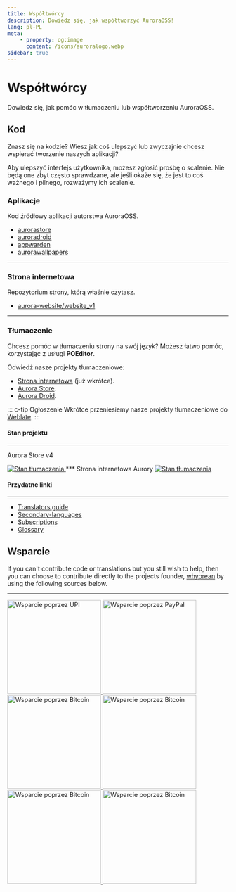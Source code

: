 ```yaml
---
title: Współtwórcy
description: Dowiedz się, jak współtworzyć AuroraOSS!
lang: pl-PL
meta:
    - property: og:image
      content: /icons/auroralogo.webp
sidebar: true
---
```


# Współtwórcy

Dowiedz się, jak pomóc w tłumaczeniu lub współtworzeniu AuroraOSS.

## Kod <code-icon color="#0aff50" />

Znasz się na kodzie? Wiesz jak coś ulepszyć lub zwyczajnie chcesz wspierać tworzenie naszych aplikacji?

Aby ulepszyć interfejs użytkownika, możesz zgłosić prośbę o scalenie. Nie będą one zbyt często sprawdzane, ale jeśli okaże się, że jest to coś ważnego i pilnego, rozważymy ich scalenie.

### Aplikacje <apps-icon color="#ff0040" />

Kod źródłowy aplikacji autorstwa AuroraOSS.

-   [aurorastore](https://gitlab.com/auroraoss/aurorastore)
-   [auroradroid](https://gitlab.com/auroraoss/auroradroid)
-   [appwarden](https://gitlab.com/auroraoss/appwarden)
-   [aurorawallpapers](https://gitlab.com/auroraoss/aurorawallpapers)

---

### Strona internetowa <brand-html5-icon color="#ff6421" />

Repozytorium strony, którą właśnie czytasz.

-   [aurora-website/website_v1](https://github.com/aurora-website/website_v1)

---

### Tłumaczenie <language-icon color="#72e8f7" />

Chcesz pomóc w tłumaczeniu strony na swój język? Możesz łatwo pomóc, korzystając z usługi **POEditor**.

Odwiedź nasze projekty tłumaczeniowe:

-   [Strona internetowa](https://poeditor.com/join/project/54swaCpFXJ) (już wkrótce).
-   [Aurora Store](https://poeditor.com/join/project/54swaCpFXJ).
-   [Aurora Droid](https://poeditor.com/join/project/a9lzT3YrI4).

::: c-tip Ogłoszenie
Wkrótce przeniesiemy nasze projekty tłumaczeniowe do [Weblate](https://hosted.weblate.org).
:::

#### Stan projektu
***
Aurora Store v4

<a href="https://hosted.weblate.org/engage/aurora-store/">
	<img src="https://hosted.weblate.org/widgets/aurora-store/-/aurorastore-translations/multi-auto.svg" alt="Stan tłumaczenia" />
</a>
***
Strona internetowa Aurory

<a href="https://hosted.weblate.org/engage/aurora-store/">
	<img src="https://hosted.weblate.org/widgets/aurora-store/-/aurorastore-translations/multi-auto.svg" alt="Stan tłumaczenia" />
</a>

#### Przydatne linki

---

- [Translators guide](https://docs.weblate.org/en/latest/user/translating.html)
- [Secondary-languages](https://docs.weblate.org/en/latest/user/profile.html#secondary-languages)
- [Subscriptions](https://docs.weblate.org/en/latest/user/profile.html#subscriptions)
- [Glossary](https://docs.weblate.org/en/latest/user/translating.html#glossary)

## Wsparcie <coin-icon color="#ffc414" />

If you can't contribute code or translations but you still wish to help, then you can choose to contribute directly to the projects founder, [whyorean](https://gitlab.com/whyorean/) by using the following sources below.

---

<a href="/contribution/UPI/">
	<img style="border:0px;width:213px;" src="/assets/upibutton.webp" alt="Wsparcie poprzez UPI" />
</a>
<a href="http://www.paypal.me/AuroraDev" target="_blank" rel="noopener">
	<img style="border:0px;width:213px;" src="/assets/paypalbutton.webp" alt="Wsparcie poprzez PayPal" />
</a>
<a href="https://liberapay.com/whyorean/" target="_blank" rel="noopener">
	<img style="border:0px;width:213px;" src="/assets/liberapaybutton.webp" alt="Wsparcie poprzez Bitcoin" />
</a>

<a href="/contribution/BTC/" >
	<img style="border:0px;width:213px;" src="/assets/bitcoinbutton.webp" alt="Wsparcie poprzez Bitcoin" />
</a>
<a href="/contribution/BCH/" >
	<img style="border:0px;width:213px;" src="/assets/btcashbutton.webp" alt="Wsparcie poprzez Bitcoin" />
</a>
<a href="/contribution/ETH/" >
	<img style="border:0px;width:213px;" src="/assets/etherumbutton.webp" alt="Wsparcie poprzez Bitcoin" />
</a>
